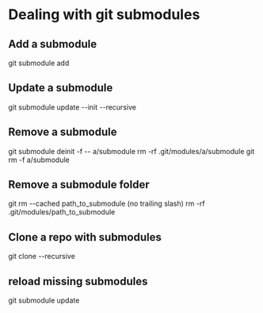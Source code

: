 # Dealing with git submodules

## Add a submodule
git submodule add <url> <path>

## Update a submodule
git submodule update --init --recursive

## Remove a submodule
git submodule deinit -f -- a/submodule
rm -rf .git/modules/a/submodule
git rm -f a/submodule

## Remove a submodule folder
git rm --cached path_to_submodule (no trailing slash)
rm -rf .git/modules/path_to_submodule

## Clone a repo with submodules
git clone --recursive <url>

## reload missing submodules
git submodule update
